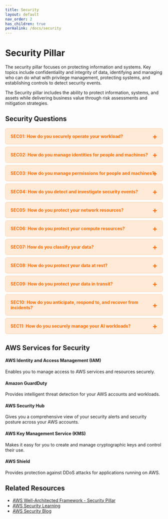 ```yaml
---
title: Security
layout: default
nav_order: 2
has_children: true
permalink: /docs/security
---
```


<div class="pillar-header">
  <h1>Security Pillar</h1>
  <p>The security pillar focuses on protecting information and systems. Key topics include confidentiality and integrity of data, identifying and managing who can do what with privilege management, protecting systems, and establishing controls to detect security events.</p>
</div>

The Security pillar includes the ability to protect information, systems, and assets while delivering business value through risk assessments and mitigation strategies.

## Security Questions

<div class="question-accordion">
  <div class="question-button">
    <a href="javascript:void(0);">SEC01: How do you securely operate your workload?</a>
    <div class="question-content">
      <ul>
        <li><a href="./SEC01">View all SEC01 best practices</a></li>
        <li><a href="./SEC01-BP01">SEC01-BP01: Separate workloads using accounts</a></li>
        <li><a href="./SEC01-BP02">SEC01-BP02: Secure account root user and properties</a></li>
        <li><a href="./SEC01-BP03">SEC01-BP03: Identify and validate control objectives</a></li>
        <li><a href="./SEC01-BP04">SEC01-BP04: Stay up to date with security threats and recommendations</a></li>
        <li><a href="./SEC01-BP05">SEC01-BP05: Reduce security management scope</a></li>
        <li><a href="./SEC01-BP06">SEC01-BP06: Automate deployment of standard security controls</a></li>
        <li><a href="./SEC01-BP07">SEC01-BP07: Identify threats and prioritize mitigations using a threat model</a></li>
        <li><a href="./SEC01-BP08">SEC01-BP08: Evaluate and implement new security services and features regularly</a></li>
      </ul>
    </div>
  </div>
  
  <div class="question-button">
    <a href="javascript:void(0);">SEC02: How do you manage identities for people and machines?</a>
    <div class="question-content">
      <ul>
        <li><a href="./SEC02">View all SEC02 best practices</a></li>
        <li><a href="./SEC02-BP01">SEC02-BP01: Use strong sign-in mechanisms</a></li>
        <li><a href="./SEC02-BP02">SEC02-BP02: Use temporary credentials</a></li>
        <li><a href="./SEC02-BP03">SEC02-BP03: Store and use secrets securely</a></li>
        <li><a href="./SEC02-BP04">SEC02-BP04: Rely on a centralized identity provider</a></li>
        <li><a href="./SEC02-BP05">SEC02-BP05: Audit and rotate credentials periodically</a></li>
        <li><a href="./SEC02-BP06">SEC02-BP06: Employ user groups and attributes</a></li>
      </ul>
    </div>
  </div>
  
  <div class="question-button">
    <a href="javascript:void(0);">SEC03: How do you manage permissions for people and machines?</a>
    <div class="question-content">
      <ul>
        <li><a href="./SEC03">View all SEC03 best practices</a></li>
        <li><a href="./SEC03-BP01">SEC03-BP01: Define access requirements</a></li>
        <li><a href="./SEC03-BP02">SEC03-BP02: Grant least privilege access</a></li>
        <li><a href="./SEC03-BP03">SEC03-BP03: Establish emergency access process</a></li>
        <li><a href="./SEC03-BP04">SEC03-BP04: Reduce permissions continuously</a></li>
        <li><a href="./SEC03-BP05">SEC03-BP05: Define permission guardrails for your organization</a></li>
        <li><a href="./SEC03-BP06">SEC03-BP06: Manage access based on lifecycle</a></li>
        <li><a href="./SEC03-BP07">SEC03-BP07: Analyze public and cross-account access</a></li>
        <li><a href="./SEC03-BP08">SEC03-BP08: Share resources securely</a></li>
      </ul>
    </div>
  </div>
  
  <div class="question-button">
    <a href="javascript:void(0);">SEC04: How do you detect and investigate security events?</a>
    <div class="question-content">
      <ul>
        <li><a href="./SEC04">View all SEC04 best practices</a></li>
        <li><a href="./SEC04-BP01">SEC04-BP01: Configure service and application logging</a></li>
        <li><a href="./SEC04-BP02">SEC04-BP02: Analyze logs, findings, and metrics centrally</a></li>
        <li><a href="./SEC04-BP03">SEC04-BP03: Automate alerting and responses</a></li>
        <li><a href="./SEC04-BP04">SEC04-BP04: Develop investigation processes</a></li>
      </ul>
    </div>
  </div>
  
  <div class="question-button">
    <a href="javascript:void(0);">SEC05: How do you protect your network resources?</a>
    <div class="question-content">
      <ul>
        <li><a href="./SEC05">View all SEC05 best practices</a></li>
        <li><a href="./SEC05-BP01">SEC05-BP01: Create network layers</a></li>
        <li><a href="./SEC05-BP02">SEC05-BP02: Control traffic at all layers</a></li>
        <li><a href="./SEC05-BP03">SEC05-BP03: Implement inspection</a></li>
        <li><a href="./SEC05-BP04">SEC05-BP04: Automate network protection</a></li>
        <li><a href="./SEC05-BP05">SEC05-BP05: Implement DDoS protection</a></li>
      </ul>
    </div>
  </div>
  
  <div class="question-button">
    <a href="javascript:void(0);">SEC06: How do you protect your compute resources?</a>
    <div class="question-content">
      <ul>
        <li><a href="./SEC06">View all SEC06 best practices</a></li>
        <li><a href="./SEC06-BP01">SEC06-BP01: Perform vulnerability management</a></li>
        <li><a href="./SEC06-BP02">SEC06-BP02: Reduce attack surface</a></li>
        <li><a href="./SEC06-BP03">SEC06-BP03: Implement managed services</a></li>
        <li><a href="./SEC06-BP04">SEC06-BP04: Automate compute protection</a></li>
        <li><a href="./SEC06-BP05">SEC06-BP05: Enable people to perform actions at a distance</a></li>
        <li><a href="./SEC06-BP06">SEC06-BP06: Validate software integrity</a></li>
      </ul>
    </div>
  </div>
  
  <div class="question-button">
    <a href="javascript:void(0);">SEC07: How do you classify your data?</a>
    <div class="question-content">
      <ul>
        <li><a href="./SEC07">View all SEC07 best practices</a></li>
        <li><a href="./SEC07-BP01">SEC07-BP01: Identify the data within your workload</a></li>
        <li><a href="./SEC07-BP02">SEC07-BP02: Define data protection controls</a></li>
        <li><a href="./SEC07-BP03">SEC07-BP03: Automate identification and classification</a></li>
        <li><a href="./SEC07-BP04">SEC07-BP04: Define data lifecycle management</a></li>
      </ul>
    </div>
  </div>
  
  <div class="question-button">
    <a href="javascript:void(0);">SEC08: How do you protect your data at rest?</a>
    <div class="question-content">
      <ul>
        <li><a href="./SEC08">View all SEC08 best practices</a></li>
        <li><a href="./SEC08-BP01">SEC08-BP01: Implement secure key management</a></li>
        <li><a href="./SEC08-BP02">SEC08-BP02: Enforce encryption at rest</a></li>
        <li><a href="./SEC08-BP03">SEC08-BP03: Automate data at rest protection</a></li>
        <li><a href="./SEC08-BP04">SEC08-BP04: Enforce access control</a></li>
        <li><a href="./SEC08-BP05">SEC08-BP05: Use mechanisms to keep people away from data</a></li>
      </ul>
    </div>
  </div>
  
  <div class="question-button">
    <a href="javascript:void(0);">SEC09: How do you protect your data in transit?</a>
    <div class="question-content">
      <ul>
        <li><a href="./SEC09">View all SEC09 best practices</a></li>
        <li><a href="./SEC09-BP01">SEC09-BP01: Implement secure key and certificate management</a></li>
        <li><a href="./SEC09-BP02">SEC09-BP02: Enforce encryption in transit</a></li>
        <li><a href="./SEC09-BP03">SEC09-BP03: Automate detection of unintended data access</a></li>
        <li><a href="./SEC09-BP04">SEC09-BP04: Authenticate network communications</a></li>
      </ul>
    </div>
  </div>
  
  <div class="question-button">
    <a href="javascript:void(0);">SEC10: How do you anticipate, respond to, and recover from incidents?</a>
    <div class="question-content">
      <ul>
        <li><a href="./SEC10">View all SEC10 best practices</a></li>
        <li><a href="./SEC10-BP01">SEC10-BP01: Identify key personnel and external resources</a></li>
        <li><a href="./SEC10-BP02">SEC10-BP02: Develop incident management plans</a></li>
        <li><a href="./SEC10-BP03">SEC10-BP03: Prepare forensic capabilities</a></li>
        <li><a href="./SEC10-BP04">SEC10-BP04: Automate containment capability</a></li>
        <li><a href="./SEC10-BP05">SEC10-BP05: Pre-provision access</a></li>
        <li><a href="./SEC10-BP06">SEC10-BP06: Practice incident response</a></li>
        <li><a href="./SEC10-BP07">SEC10-BP07: Automate recovery</a></li>
        <li><a href="./SEC10-BP08">SEC10-BP08: Communicate status</a></li>
        <li><a href="./SEC10-BP09">SEC10-BP09: Learn from incidents</a></li>
      </ul>
    </div>
  </div>
  
  <div class="question-button">
    <a href="javascript:void(0);">SEC11: How do you securely manage your AI workloads?</a>
    <div class="question-content">
      <ul>
        <li><a href="./SEC11">View all SEC11 best practices</a></li>
        <li><a href="./SEC11-BP01">SEC11-BP01: Identify and manage risks in AI workloads</a></li>
        <li><a href="./SEC11-BP02">SEC11-BP02: Implement data governance for AI workloads</a></li>
        <li><a href="./SEC11-BP03">SEC11-BP03: Implement model governance for AI workloads</a></li>
        <li><a href="./SEC11-BP04">SEC11-BP04: Implement application security for AI workloads</a></li>
        <li><a href="./SEC11-BP05">SEC11-BP05: Implement infrastructure security for AI workloads</a></li>
      </ul>
    </div>
  </div>
</div>

## AWS Services for Security

<div class="aws-service">
  <div class="aws-service-content">
    <h4>AWS Identity and Access Management (IAM)</h4>
    <p>Enables you to manage access to AWS services and resources securely.</p>
  </div>
</div>

<div class="aws-service">
  <div class="aws-service-content">
    <h4>Amazon GuardDuty</h4>
    <p>Provides intelligent threat detection for your AWS accounts and workloads.</p>
  </div>
</div>

<div class="aws-service">
  <div class="aws-service-content">
    <h4>AWS Security Hub</h4>
    <p>Gives you a comprehensive view of your security alerts and security posture across your AWS accounts.</p>
  </div>
</div>

<div class="aws-service">
  <div class="aws-service-content">
    <h4>AWS Key Management Service (KMS)</h4>
    <p>Makes it easy for you to create and manage cryptographic keys and control their use.</p>
  </div>
</div>

<div class="aws-service">
  <div class="aws-service-content">
    <h4>AWS Shield</h4>
    <p>Provides protection against DDoS attacks for applications running on AWS.</p>
  </div>
</div>

<div class="related-resources">
  <h2>Related Resources</h2>
  <ul>
    <li><a href="https://docs.aws.amazon.com/wellarchitected/latest/security-pillar/welcome.html">AWS Well-Architected Framework - Security Pillar</a></li>
    <li><a href="https://aws.amazon.com/security/security-learning/">AWS Security Learning</a></li>
    <li><a href="https://aws.amazon.com/blogs/security/">AWS Security Blog</a></li>
  </ul>
</div>

<style>
.question-accordion {
  margin-bottom: 2rem;
}

.question-button {
  border: 1px solid #ffcca5;
  border-radius: 5px;
  margin-bottom: 0.5rem;
  background-color: #ffead7;
  overflow: hidden;
}

.question-button > a {
  display: block;
  padding: 1rem;
  color: #ff6a00;
  font-weight: bold;
  text-decoration: none;
  position: relative;
}

.question-button > a:after {
  content: '+';
  position: absolute;
  right: 1rem;
  top: 50%;
  transform: translateY(-50%);
  font-size: 1.5rem;
}

.question-button > a:hover {
  background-color: #ffcca5;
}

.question-content {
  display: none;
  padding: 0 1rem 1rem 1rem;
  background-color: #fff;
  border-top: 1px solid #ffcca5;
}

.question-content ul {
  list-style-type: none;
  padding-left: 0;
  margin-top: 0.5rem;
}

.question-content li {
  margin-bottom: 0.5rem;
}

.question-content li a {
  color: #ff6a00;
  text-decoration: none;
}

.question-content li a:hover {
  text-decoration: underline;
}
</style>

<script src="/assets/js/security-accordion.js"></script>

